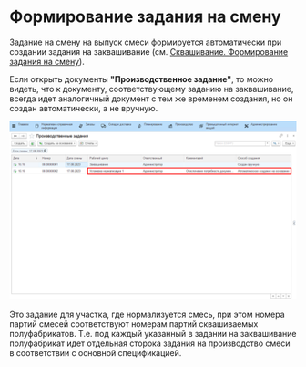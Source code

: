 # Формирование задания на смену

Задание на смену на выпуск смеси формируется автоматически при создании задания на заквашивание (см. [Сквашивание. Формирование задания на смену](../../Fermentation/TaskForShift/TaskForShift.md)).

Если открыть документы **"Производственное задание"**, то можно видеть, что к документу, соответствующему заданию на заквашивание, всегда идет аналогичный документ с тем же временем создания, но он создан автоматически, а не вручную.

![](TaskForShift.assets/1.png)  

Это задание для участка, где нормализуется смесь, при этом номера партий смесей соответствуют номерам партий сквашиваемых полуфабрикатов. Т.е. под каждый указанный в задании на заквашивание полуфабрикат идет отдельная сторока задания на производство смеси в соответствии с основной спецификацией.